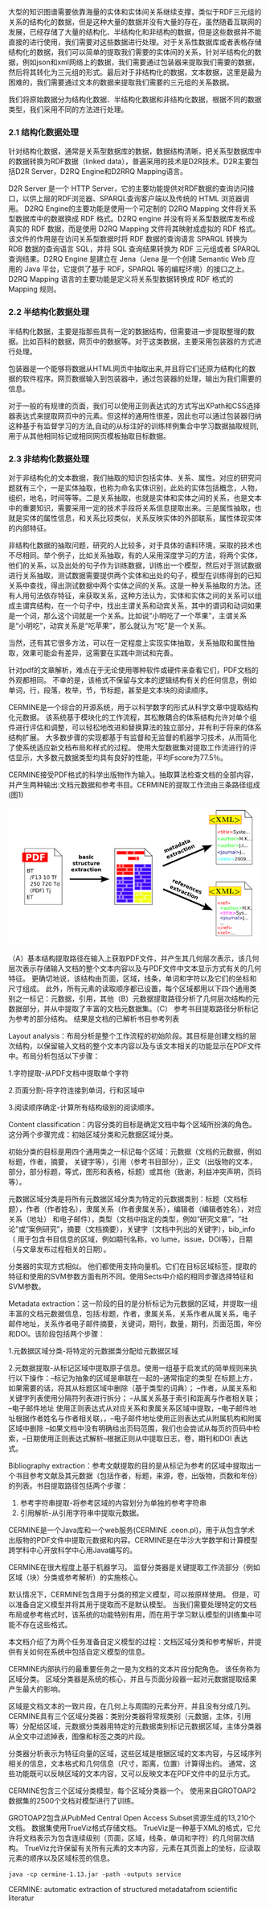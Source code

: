 大型的知识图谱需要依靠海量的实体和实体间关系继续支撑，类似于RDF三元组的关系的结构化的数据，但是这种大量的数据并没有大量的存在，虽然随着互联网的发展，已经存储了大量的结构化、半结构化和非结构的数据，但是这些数据并不能直接的进行使用，我们需要对这些数据进行处理。对于关系性数据库或者表格存储结构化的数据，我们可以简单的提取我们需要的实体间的关系，针对半结构化的数据，例如json和xml网络上的数据，我们需要通过包装器来提取我们需要的数据，然后将其转化为三元组的形式。最后对于非结构化的数据，文本数据，这里是最为困难的，我们需要通过文本的数据来提取我们需要的三元组的关系数据。

我们将原始数据分为结构化数据、半结构化数据和非结构化数据，根据不同的数据类型，我们采用不同的方法进行处理。

### 2.1 结构化数据处理

针对结构化数据，通常是关系型数据库的数据，数据结构清晰，把关系型数据库中的数据转换为RDF数据（linked data），普遍采用的技术是D2R技术。D2R主要包括D2R Server，D2RQ Engine和D2RRQ Mapping语言。

D2R Server 是一个 HTTP Server，它的主要功能提供对RDF数据的查询访问接口，以供上层的RDF浏览器、SPARQL查询客户端以及传统的 HTML 浏览器调用。 D2RQ Engine的主要功能是使用一个可定制的 D2RQ Mapping 文件将关系型数据库中的数据换成 RDF 格式。D2RQ engine 并没有将关系型数据库发布成真实的 RDF 数据，而是使用 D2RQ Mapping 文件将其映射成虚拟的 RDF 格式。该文件的作用是在访问关系型数据时将 RDF 数据的查询语言 SPARQL 转换为 RDB 数据的查询语言 SQL，并将 SQL 查询结果转换为 RDF 三元组或者 SPARQL 查询结果。D2RQ Engine 是建立在 Jena（Jena 是一个创建 Semantic Web 应用的 Java 平台，它提供了基于 RDF，SPARQL 等的编程环境）的接口之上。 D2RQ Mapping 语言的主要功能是定义将关系型数据转换成 RDF 格式的 Mapping 规则。

### 2.2 半结构化数据处理

半结构化数据，主要是指那些具有一定的数据结构，但需要进一步提取整理的数据。比如百科的数据，网页中的数据等。对于这类数据，主要采用包装器的方式进行处理。

包装器是一个能够将数据从HTML网页中抽取出来,并且将它们还原为结构化的数据的软件程序。网页数据输入到包装器中，通过包装器的处理，输出为我们需要的信息。

对于一般的有规律的页面，我们可以使用正则表达式的方式写出XPath和CSS选择器表达式来提取网页中的元素。但这样的通用性很差，因此也可以通过包装器归纳这种基于有监督学习的方法,自动的从标注好的训练样例集合中学习数据抽取规则,用于从其他相同标记或相同网页模板抽取目标数据。

### 2.3 非结构化数据处理

对于非结构化的文本数据，我们抽取的知识包括实体、关系、属性。对应的研究问题就有三个，一是实体抽取，也称为命名实体识别，此处的实体包括概念，人物，组织，地名，时间等等。二是关系抽取，也就是实体和实体之间的关系，也是文本中的重要知识，需要采用一定的技术手段将关系信息提取出来。三是属性抽取，也就是实体的属性信息，和关系比较类似，关系反映实体的外部联系，属性体现实体的内部特征。

非结构化数据的抽取问题，研究的人比较多，对于具体的语料环境，采取的技术也不尽相同。举个例子，比如关系抽取，有的人采用深度学习的方法，将两个实体，他们的关系，以及出处的句子作为训练数据，训练出一个模型，然后对于测试数据进行关系抽取，测试数据需要提供两个实体和出处的句子，模型在训练得到的已知关系中查找，得出测试数据中两个实体之间的关系。这是一种关系抽取的方法。还有人用句法依存特征，来获取关系，这种方法认为，实体和实体之间的关系可以组成主谓宾结构，在一个句子中，找出主谓关系和动宾关系，其中的谓词和动词如果是一个词，那么这个词就是一个关系。比如说“小明吃了一个苹果”，主谓关系是“小明吃”，动宾关系是“吃苹果”，那么就认为“吃”是一个关系。

当然，还有其它很多方法，可以在一定程度上实现实体抽取，关系抽取和属性抽取，效果可能会有差异，这需要在实践中测试和完善。

针对pdf的文章解析，难点在于无论使用哪种软件或硬件来查看它们，PDF文档的外观都相同。 不幸的是，该格式不保留与文本的逻辑结构有关的任何信息，例如单词，行，段落，枚举，节，节标题，甚至是文本块的阅读顺序。

CERMINE是一个综合的开源系统，用于以科学数字的形式从科学文章中提取结构化元数据。 该系统基于模块化的工作流程，其松散耦合的体系结构允许对单个组件进行评估和调整，可以轻松地改进和替换算法的独立部分，并有利于将来的体系结构扩展。 大多数步骤的实现都基于有监督和无监督的机器学习技术，从而简化了使系统适应新文档布局和样式的过程。 使用大型数据集对提取工作流进行的评估显示，大多数元数据类型均具有良好的性能，平均Fscore为77.5％。

CERMINE接受PDF格式的科学出版物作为输入。抽取算法检查文档的全部内容，并产生两种输出:文档元数据和参考书目。CERMINE的提取工作流由三条路径组成(图1)

![](imgs\17.png)

（A）基本结构提取路径在输入上获取PDF文件，并产生其几何层次表示，该几何层次表示存储输入文档的整个文本内容以及与PDF文件中文本显示方式有关的几何特征。 更确切地说，该结构由页面，区域，线条，单词和字符以及它们的坐标和尺寸组成。 此外，所有元素的读取顺序都已设置，每个区域都用以下四个通用类别之一标记：元数据，引用，其他（B）元数据提取路径分析了几何层次结构的元数据部分，并从中提取了丰富的文档元数据集。（C） 参考书目提取路径分析标记为参考的部分结构。 结果是文档的已解析书目参考列表



Layout analysis：布局分析是整个工作流程的初始阶段。其目标是创建文档的层次结构，以保留输入文档的整个文本内容以及与该文本相关的功能显示在PDF文件中。布局分析包括以下步骤：

1.字符提取-从PDF文档中提取单个字符 

2.页面分割-将字符连接到单词，行和区域中

3.阅读顺序确定-计算所有结构级别的阅读顺序。

Content classification：内容分类的目标是确定文档中每个区域所扮演的角色。 这分两个步骤完成：初始区域分类和元数据区域分类。

初始分类的目标是用四个通用类之一标记每个区域：元数据（文档的元数据，例如标题，作者，摘要， 关键字等），引用（参考书目部分），正文（出版物的文本，部分，部分标题，等式，图形和表格，标题）或其他（致谢，利益冲突声明，页码等）。 

元数据区域分类是将所有元数据区域分类为特定的元数据类别：标题（文档标题），作者（作者姓名），隶属关系（作者隶属关系），编辑者（编辑者姓名），对应关系（地址） 和电子邮件），类型（文档中指定的类型，例如“研究文章”，“社论”或“案例研究”，摘要（文档摘要），关键字（文档中列出的关键字），bib_info（ 用于包含书目信息的区域，例如期刊名称，vo lume，issue，DOI等），日期（与文章发布过程相关的日期）。

分类器的实现方式相似。 他们都使用支持向量机。它们在目标区域标签，提取的特征和使用的SVM参数方面有所不同。使用Sects中介绍的相同步骤选择特征和SVM参数。



Metadata extraction：这一阶段的目的是分析标记为元数据的区域，并提取一组丰富的文档元数据信息，包括:标题，作者，隶属关系，关系作者从属关系，电子邮件地址，关系作者电子邮件摘要，关键词，期刊，数量，期刊，页面范围，年份和DOI。该阶段包括两个步骤：

1.元数据区域分类-将特定的元数据类分配给元数据区域

2.元数据提取-从标记区域中提取原子信息。使用一组基于启发式的简单规则来执行以下操作：–标记为抽象的区域是串联在一起的–通常指定的类型 在标题上方，如果需要的话，将其从标题区域中删除（基于类型的词典）； –作者，从属关系和关键字列表使用分隔符列表进行拆分； –从属关系基于索引和距离与作者相关联； –电子邮件地址 使用正则表达式从对应关系和隶属关系区域中提取，–电子邮件地址根据作者姓名与作者相关联，，–电子邮件地址使用正则表达式从附属机构和附属区域中删除 –如果文档中没有明确给出页码范围，我们也会尝试从每页的页码中检索，–日期使用正则表达式解析–根据正则从中提取日志，卷，期刊和DOI 表达式。



Bibliography extraction：参考文献提取的目的是从标记为参考的区域中提取出一个书目参考文献及其元数据（包括作者，标题，来源，卷，出版物，页数和年份）的列表。书目提取路径包括两个步骤：

1. 参考字符串提取-将参考区域的内容划分为单独的参考字符串
2. 引用解析-从引用字符串中提取元数据。



CERMINE是一个Java库和一个web服务(CERMINE .ceon.pl)，用于从包含学术出版物的PDF文件中提取元数据和内容。CERMINE是在华沙大学数学和计算模型跨学科中心开放科学中心用Java编写的。

CERMINE在很大程度上基于机器学习。 监督分类器是关键提取工作流部分（例如区域（块）分类或参考解析）的实施核心。

默认情况下，CERMINE包含用于分类的预定义模型，可以按原样使用。 但是，可以准备自定义模型并将其用于提取而不是默认模型。 当我们需要处理特定的文档布局或参考格式时，该系统的功能特别有用，而在用于学习默认模型的训练集中可能不存在这些格式。

本文档介绍了为两个任务准备自定义模型的过程：文档区域分类和参考解析，并提供有关如何在系统中包括自定义模型的信息。

CERMINE内部执行的最重要任务之一是为文档的文本片段分配角色。 该任务称为区域分类。 区域分类器是系统的核心，并且与页面分段器一起对元数据提取结果产生最大的影响。

区域是文档文本的一致片段，在几何上与周围的元素分开，并且没有分成几列。 CERMINE具有三个区域分类器：类别分类器将常规类别（元数据，主体，引用等）分配给区域，元数据分类器用特定的元数据类别标记元数据区域，主体分类器从全文中过滤掉表，图像和标签之类的片段。

分类器分析表示为特征向量的区域，这些区域是根据区域的文本内容，与区域序列相关的信息，文本格式和几何信息（尺寸，距离，位置）计算得出的。 通常，这些功能既可以反映区域的文本内容，又可以反映文本在PDF文件中的显示方式。

CERMINE包含三个区域分类模型，每个区域分类器一个。 使用来自GROTOAP2数据集的2500个文档对模型进行了训练。

GROTOAP2包含从PubMed Central Open Access Subset资源生成的13,210个文档。 数据集使用TrueViz格式存储文档。 TrueViz是一种基于XML的格式，它允许将文档表示为包含连续级别（页面，区域，线条，单词和字符）的几何层次结构。 TrueViz允许保留有关所有元素的文本内容，元素在其页面上的坐标，应读取元素的顺序以及区域标签的信息。



```
java -cp cermine-1.13.jar -path -outputs service
```



CERMINE: automatic extraction of structured metadatafrom scientific literatur